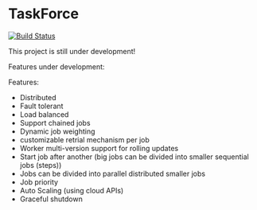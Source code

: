 # TaskForce

[![Build Status](https://travis-ci.org/ahamdy88/TaskForce.svg?branch=master)](https://travis-ci.org/ahamdy88/TaskForce)


This project is still under development!
 
Features under development:

Features:
- Distributed
- Fault tolerant
- Load balanced
- Support chained jobs
- Dynamic job weighting
- customizable retrial mechanism per job
- Worker multi-version support for rolling updates
- Start job after another (big jobs can be divided into smaller sequential jobs (steps))
- Jobs can be divided into parallel distributed smaller jobs
- Job priority
- Auto Scaling (using cloud APIs)
- Graceful shutdown
